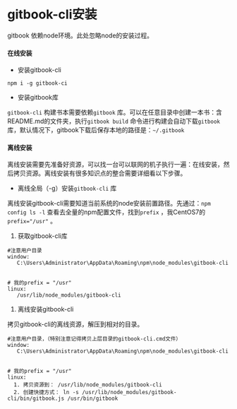 # gitbook-cli安装

gitbook 依赖node环境。此处忽略node的安装过程。

#### 在线安装

* 安装gitbook-cli

```
npm i -g gitbook-ci
```

* 安装gitbook库

`gitbook-cli` 构建书本需要依赖`gitbook` 库。可以在任意目录中创建一本书：含README.md的文件夹，执行`gitbook build` 命令进行构建会自动下载`gitbook` 库，默认情况下，gitbook下载后保存本地的路径是：`~/.gitbook`

#### 离线安装

离线安装需要先准备好资源，可以找一台可以联网的机子执行一遍：在线安装，然后拷贝资源。离线安装有很多知识点的整合需要详细看以下步骤。

* 离线全局（-g）安装`gitbook-cli` 库  

离线安装gitbook-cli需要知道当前系统的node安装前置路径。先通过：`npm config ls -l` 查看去全量的npm配置文件，找到`prefix` ，我CentOS7的`prefix="/usr"` 。

1. 获取gitbook-cli库

```
#注意用户目录
window:
   C:\Users\Administrator\AppData\Roaming\npm\node_modules\gitbook-cli


# 我的prefix = "/usr"
linux:
   /usr/lib/node_modules/gitbook-cli
```

1. 离线安装gitbook-cli

拷贝gitbook-cli的离线资源，解压到相对的目录。

```
#注意用户目录，（特别注意记得拷贝上层目录的gitbook-cli.cmd文件）
window:
   C:\Users\Administrator\AppData\Roaming\npm\node_modules\gitbook-cli


# 我的prefix = "/usr"
linux:
  1. 拷贝资源到： /usr/lib/node_modules/gitbook-cli
  2. 创建快捷方式： ln -s /usr/lib/node_modules/gitbook-cli/bin/gitbook.js /usr/bin/gitbook
```



